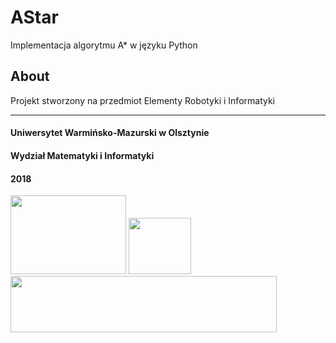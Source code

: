 # AStar

Implementacja algorytmu A* w języku Python

## About

Projekt stworzony na przedmiot Elementy Robotyki i Informatyki


_________________

#### Uniwersytet Warmińsko-Mazurski w Olsztynie
#### Wydział Matematyki i Informatyki
#### 2018

<p float="left">
  <img src="http://wmii.uwm.edu.pl/f/images/frontpage/wmii_logo-duze.png"  width="185" height="126">
  <img src="http://transparent.agency/wp-content/themes/transparent/images/transparent-logo.svg"  width="100" height="90">
  <img src="http://www.uwm.edu.pl/ack/sites/all/themes/ack/images/uwm_logo_2018.png"  width="426" height="90">
</p>


